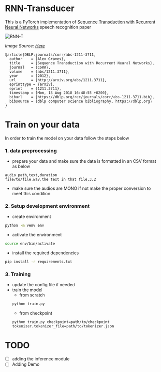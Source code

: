 # RNN-Transducer

This is a PyTorch implementation of [Sequence Transduction with Recurrent Neural Networks](https://arxiv.org/pdf/1211.3711.pdf) speech recognition paper 

![RNN-T](https://user-images.githubusercontent.com/61272193/156832630-ad0c7d31-b262-470e-9b88-77088adf90ff.png)

*Image Source: [Here](https://hackaday.io/project/164399/gallery#c1bc540f177e5c5f87194fe6012e7b20)*
```
@article{DBLP:journals/corr/abs-1211-3711,
  author    = {Alex Graves},
  title     = {Sequence Transduction with Recurrent Neural Networks},
  journal   = {CoRR},
  volume    = {abs/1211.3711},
  year      = {2012},
  url       = {http://arxiv.org/abs/1211.3711},
  eprinttype = {arXiv},
  eprint    = {1211.3711},
  timestamp = {Mon, 13 Aug 2018 16:48:55 +0200},
  biburl    = {https://dblp.org/rec/journals/corr/abs-1211-3711.bib},
  bibsource = {dblp computer science bibliography, https://dblp.org}
}
```
# Train on your data
In order to train the model on your data follow the steps below 
### 1. data preprocessing 
* prepare your data and make sure the data is formatted in an CSV format as below 
```
audio_path,text,duration
file/to/file.wav,the text in that file,3.2 
```
* make sure the audios are MONO if not make the proper conversion to meet this condition

### 2. Setup development environment
* create environment 
```bash
python -m venv env
```
* activate the environment
```bash
source env/bin/activate
```
* install the required dependencies
```bash
pip install -r requirements.txt
```

### 3. Training 
* update the config file if needed
* train the model 
  * from scratch 
  ```bash
  python train.py
  ```
  * from checkpoint 
  ```
  python train.py checkpoint=path/to/checkpoint tokenizer.tokenizer_file=path/to/tokenizer.json
  ```

# TODO
- [ ] adding the inference module 
- [ ] Adding Demo
